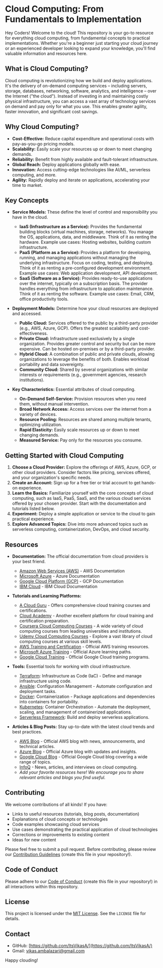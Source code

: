 # Cloud Computing: From Fundamentals to Implementation

Hey Coders! Welcome to the cloud! This repository is your go-to resource for everything cloud computing, from fundamental concepts to practical implementations. Whether you're a beginner just starting your cloud journey or an experienced developer looking to expand your knowledge, you'll find valuable information and resources here.

## What is Cloud Computing?

Cloud computing is revolutionizing how we build and deploy applications. It's the delivery of on-demand computing services – including servers, storage, databases, networking, software, analytics, and intelligence – over the Internet ("the cloud").  Instead of investing in and maintaining costly physical infrastructure, you can access a vast array of technology services on demand and pay only for what you use. This enables greater agility, faster innovation, and significant cost savings.

## Why Cloud Computing?

*   **Cost-Effective:** Reduce capital expenditure and operational costs with pay-as-you-go pricing models.
*   **Scalability:** Easily scale your resources up or down to meet changing demands.
*   **Reliability:** Benefit from highly available and fault-tolerant infrastructure.
*   **Global Reach:** Deploy applications globally with ease.
*   **Innovation:** Access cutting-edge technologies like AI/ML, serverless computing, and more.
*   **Agility:** Rapidly deploy and iterate on applications, accelerating your time to market.

## Key Concepts

*   **Service Models:** These define the level of control and responsibility you have in the cloud.

    *   **IaaS (Infrastructure as a Service):** Provides the fundamental building blocks (virtual machines, storage, networks). You manage the OS, applications, data, and middleware. Think of it as renting the hardware. Example use cases: Hosting websites, building custom infrastructure.
    *   **PaaS (Platform as a Service):** Provides a platform for developing, running, and managing applications without managing the underlying infrastructure. Focus on coding, testing, and deploying. Think of it as renting a pre-configured development environment. Example use cases: Web application development, API development.
    *   **SaaS (Software as a Service):** Provides ready-to-use applications over the internet, typically on a subscription basis. The provider handles everything from infrastructure to application maintenance. Think of it as renting the software. Example use cases: Email, CRM, office productivity tools.

*   **Deployment Models:** Determine how your cloud resources are deployed and accessed.

    *   **Public Cloud:** Services offered to the public by a third-party provider (e.g., AWS, Azure, GCP). Offers the greatest scalability and cost-effectiveness.
    *   **Private Cloud:** Infrastructure used exclusively by a single organization. Provides greater control and security but can be more expensive. Can be hosted on-premises or by a third-party provider.
    *   **Hybrid Cloud:** A combination of public and private clouds, allowing organizations to leverage the benefits of both. Enables workload portability and data sovereignty.
    *   **Community Cloud:** Shared by several organizations with similar interests or requirements (e.g., government agencies, research institutions).

*   **Key Characteristics:** Essential attributes of cloud computing.

    *   **On-Demand Self-Service:** Provision resources when you need them, without manual intervention.
    *   **Broad Network Access:** Access services over the internet from a variety of devices.
    *   **Resource Pooling:** Resources are shared among multiple tenants, optimizing utilization.
    *   **Rapid Elasticity:** Easily scale resources up or down to meet changing demands.
    *   **Measured Service:** Pay only for the resources you consume.

## Getting Started with Cloud Computing

1.  **Choose a Cloud Provider:** Explore the offerings of AWS, Azure, GCP, or other cloud providers. Consider factors like pricing, services offered, and your organization's specific needs.
2.  **Create an Account:** Sign up for a free tier or trial account to get hands-on experience.
3.  **Learn the Basics:** Familiarize yourself with the core concepts of cloud computing, such as IaaS, PaaS, SaaS, and the various cloud services offered by your chosen provider.  Start with the documentation and tutorials listed below.
4.  **Experiment:** Deploy a simple application or service to the cloud to gain practical experience.
5.  **Explore Advanced Topics:** Dive into more advanced topics such as serverless computing, containerization, DevOps, and cloud security.

## Resources

*   **Documentation:** The official documentation from cloud providers is your best friend.

    *   [Amazon Web Services (AWS)](https://aws.amazon.com/documentation/) - AWS Documentation
    *   [Microsoft Azure](https://docs.microsoft.com/en-us/azure/) - Azure Documentation
    *   [Google Cloud Platform (GCP)](https://cloud.google.com/docs/) - GCP Documentation
    *   [IBM Cloud](https://cloud.ibm.com/docs) - IBM Cloud Documentation

*   **Tutorials and Learning Platforms:**

    *   [A Cloud Guru](https://acloudguru.com/) - Offers comprehensive cloud training courses and certifications.
    *   [Cloud Academy](https://cloudacademy.com/) - Another excellent platform for cloud training and certification preparation.
    *   [Coursera Cloud Computing Courses](https://www.coursera.org/courses?query=cloud%20computing) - A wide variety of cloud computing courses from leading universities and institutions.
    *   [Udemy Cloud Computing Courses](https://www.udemy.com/topic/cloud-computing/) - Explore a vast library of cloud computing courses at various skill levels.
    *   [AWS Training and Certification](https://aws.amazon.com/training/) - Official AWS training resources.
    *   [Microsoft Azure Training](https://docs.microsoft.com/en-us/learn/azure/) - Official Azure learning paths.
    *   [Google Cloud Training](https://cloud.google.com/training/) - Official Google Cloud training programs.

*   **Tools:** Essential tools for working with cloud infrastructure.

    *   [Terraform](https://www.terraform.io/): Infrastructure as Code (IaC) - Define and manage infrastructure using code.
    *   [Ansible](https://www.ansible.com/): Configuration Management - Automate configuration and deployment tasks.
    *   [Docker](https://www.docker.com/): Containerization - Package applications and dependencies into containers for portability.
    *   [Kubernetes](https://kubernetes.io/): Container Orchestration - Automate the deployment, scaling, and management of containerized applications.
    *   [Serverless Framework](https://www.serverless.com/): Build and deploy serverless applications.

*   **Articles & Blog Posts:** Stay up-to-date with the latest cloud trends and best practices.

    *   [AWS Blog](https://aws.amazon.com/blogs/) - Official AWS blog with news, announcements, and technical articles.
    *   [Azure Blog](https://azure.microsoft.com/en-us/blog/) - Official Azure blog with updates and insights.
    *   [Google Cloud Blog](https://cloud.google.com/blog/) - Official Google Cloud blog covering a wide range of topics.
    *   [InfoQ](https://www.infoq.com/cloud/) - News, articles, and interviews on cloud computing.
    *   *Add your favorite resources here! We encourage you to share relevant articles and blogs you find useful.*

## Contributing

We welcome contributions of all kinds! If you have:

*   Links to useful resources (tutorials, blog posts, documentation)
*   Explanations of cloud concepts or technologies
*   Code examples showcasing cloud services
*   Use cases demonstrating the practical application of cloud technologies
*   Corrections or improvements to existing content
*   Ideas for new content

Please feel free to submit a pull request. Before contributing, please review our [Contribution Guidelines](CONTRIBUTING.md) (create this file in your repository!).

## Code of Conduct

Please adhere to our [Code of Conduct](CODE_OF_CONDUCT.md) (create this file in your repository!) in all interactions within this repository.

## License

This project is licensed under the [MIT License](LICENSE). See the `LICENSE` file for details.

## Contact

*   GitHub: [https://github.com/ItsVikasA/](https://github.com/ItsVikasA/)
*   Gmail: [vikas.ambalazari@gmail.com](mailto:vikas.ambalazari@gmail.com)

Happy clouding!
